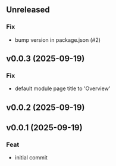 ## Unreleased

### Fix

- bump version in package.json (#2)

## v0.0.3 (2025-09-19)

### Fix

- default module page title to 'Overview'

## v0.0.2 (2025-09-19)

## v0.0.1 (2025-09-19)

### Feat

- initial commit
